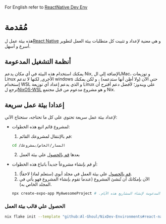 For English refer to [ReactNative Dev Env](../../ReactNative)

# مُقدمة
هذه بيئة عمل ل[React Native](https://reactnative.dev/) و هي معنية لإعداد و تثبيت كل متطلبات بيئة العمل لتطوير أسرع و أسهل.

## أنظمة التشغيل المدعومة
يمكنك استخدام هذه البيئة في أي مكان يدعم Nix, بالإضافة إلي الMac، و توزيعات Linux الأخري, لكنها لا تدعم windows حتي الآن (ولا أظن أنها ستدعمه)
، و لكن يمكنك إستخدام WSL  و الذي يدعم إعداد أي توزيعة Linux علي ويندوز؛ لأفضل دعم أقترح أن ترجع ل[NixOS-WSL](https://github.com/nix-community/NixOS-WSL)
و هو مشروع مدعوم  من قبل مجتمع Nix.

## إعدادا بيئة عمل سريعة
لإعداد بيئة عمل سريعة تحتوي علي كل ما تحتاجه، ستحتاج الآتي:
- لمشروع قائم اتبع هذه الخطوات:
    
    1. قم بالإنتقال لمشروعك القائم:
    ```bash
    cd /المسار/الخاص/بمشروعك 
    ```
    2. بعدها [قم بالحصول](#الحصول-علي-قالب-بيئة-العمل) علي بيئة  العمل
- أو قم بإنشاء مشروعاً جديداً باتباع هذه الخطوات:
    
    1. [قم بالحصول](#الحصول-علي-قالب-بيئة-العمل) علي بيئة  العمل في مجلد أبوي (ستعلم لماذا لاحقاً).
    2. الآن بإمكانك أن تُنشئ المشروع (عندما تقوم بإنشاء المشروع فهو يأتي في المجلد الخاص به).
    ```bash
    npx create-expo-app MyAwesomeProject # .هو الطريقة الرسمية و المدعومة لإنشاء المشاريع هذه الأيام Expo
    ```



### الحصول علي قالب بيئة العمل
```bash
nix flake init --template "github:Al-Ghoul/NixDev-Environments#react-native"
```
